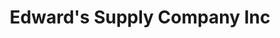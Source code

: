 ---
title: "Edward's Supply Company Inc"
url: /oak-ridge/edwards-supply-company-inc/
shop: Baustoffe
---